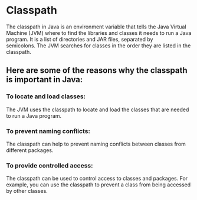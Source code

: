 # Classpath
The classpath in Java is an environment variable that tells the Java Virtual Machine (JVM) where to find the libraries and classes it needs to run a Java program. It is a list of directories and JAR files, separated by semicolons. The JVM searches for classes in the order they are listed in the classpath.

## Here are some of the reasons why the classpath is important in Java:

### To locate and load classes:
The JVM uses the classpath to locate and load the classes that are needed to run a Java program.    
### To prevent naming conflicts:
The classpath can help to prevent naming conflicts between classes from different packages.
    
### To provide controlled access:
The classpath can be used to control access to classes and packages. For example, you can use the classpath to prevent a class from being accessed by other classes.